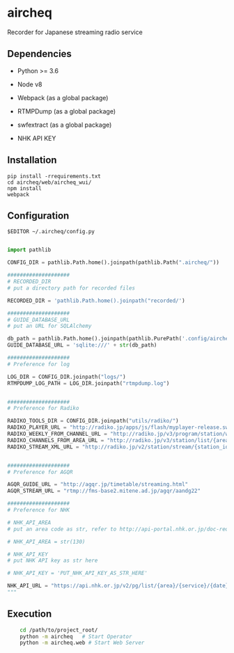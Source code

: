 # aircheq
Recorder for Japanese streaming radio service

## Dependencies
* Python >= 3.6
* Node v8
* Webpack (as a global package)
* RTMPDump (as a global package)
* swfextract (as a global package)

* NHK API KEY

## Installation
    pip install -rrequirements.txt
    cd aircheq/web/aircheq_wui/
    npm install
    webpack

## Configuration
    $EDITOR ~/.aircheq/config.py
```python

import pathlib

CONFIG_DIR = pathlib.Path.home().joinpath(pathlib.Path(".aircheq/"))

####################
# RECORDED_DIR
# put a directory path for recorded files

RECORDED_DIR = 'pathlib.Path.home().joinpath("recorded/')

####################
# GUIDE_DATABASE_URL
# put an URL for SQLAlchemy

db_path = pathlib.Path.home().joinpath(pathlib.PurePath('.config/aircheq/db/guide.db'))
GUIDE_DATABASE_URL = 'sqlite:///' + str(db_path)

####################
# Preference for log

LOG_DIR = CONFIG_DIR.joinpath("logs/")
RTMPDUMP_LOG_PATH = LOG_DIR.joinpath("rtmpdump.log")


####################
# Preference for Radiko

RADIKO_TOOLS_DIR = CONFIG_DIR.joinpath("utils/radiko/")
RADIKO_PLAYER_URL = "http://radiko.jp/apps/js/flash/myplayer-release.swf"
RADIKO_WEEKLY_FROM_CHANNEL_URL = "http://radiko.jp/v3/program/station/weekly/{station_id}.xml"
RADIKO_CHANNELS_FROM_AREA_URL = "http://radiko.jp/v3/station/list/{area_id}.xml"
RADIKO_STREAM_XML_URL = "http://radiko.jp/v2/station/stream/{station_id}.xml"


####################
# Preference for AGQR 

AGQR_GUIDE_URL = "http://agqr.jp/timetable/streaming.html"
AGQR_STREAM_URL = "rtmp://fms-base2.mitene.ad.jp/agqr/aandg22"

####################
# Preference for NHK

# NHK_API_AREA
# put an area code as str, refer to http://api-portal.nhk.or.jp/doc-request#explain_area

# NHK_API_AREA = str(130) 

# NHK_API_KEY 
# put NHK API key as str here 

# NHK_API_KEY = 'PUT_NHK_API_KEY_AS_STR_HERE'

NHK_API_URL = "https://api.nhk.or.jp/v2/pg/list/{area}/{service}/{date}.json?key={apikey}"
"""
```

## Execution
```bash
    cd /path/to/project_root/
    python -m aircheq   # Start Operator
    python -m aircheq.web # Start Web Server
```
